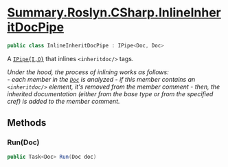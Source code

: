 # [Summary.Roslyn.CSharp.InlineInheritDocPipe](../src/Plugins/Roslyn/CSharp/InlineInheritDocPipe.cs#L16)
```cs
public class InlineInheritDocPipe : IPipe<Doc, Doc>
```

A [`IPipe{I,O}`](./IPipe{I,O}.md) that inlines `<inheritdoc/>` tags.

_Under the hood, the process of inlining works as follows:_
_<br />_
_- each member in the [`Doc`](./Doc.md) is analyzed_
_- if this member contains an `<inheritdoc/>` element, it's removed from the member comment_
_- then, the inherited documentation (either from the base type or from the specified cref) is added to the member comment._

## Methods
### Run(Doc)
```cs
public Task<Doc> Run(Doc doc)
```

